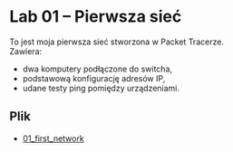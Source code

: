 # Lab 01 – Pierwsza sieć

To jest moja pierwsza sieć stworzona w Packet Tracerze.  
Zawiera:
- dwa komputery podłączone do switcha,  
- podstawową konfigurację adresów IP,  
- udane testy ping pomiędzy urządzeniami.  

## Plik
- [01_first_network](01_first_network)
